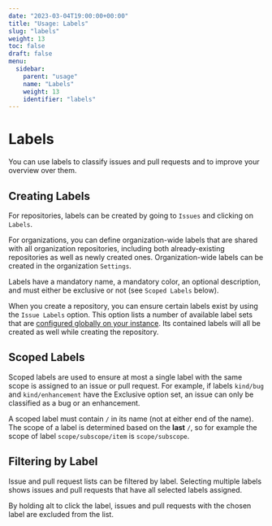 ```yaml
---
date: "2023-03-04T19:00:00+00:00"
title: "Usage: Labels"
slug: "labels"
weight: 13
toc: false
draft: false
menu:
  sidebar:
    parent: "usage"
    name: "Labels"
    weight: 13
    identifier: "labels"
---
```


# Labels

You can use labels to classify issues and pull requests and to improve your overview over them.

## Creating Labels

For repositories, labels can be created by going to `Issues` and clicking on `Labels`.

For organizations, you can define organization-wide labels that are shared with all organization repositories, including both already-existing repositories as well as newly created ones. Organization-wide labels can be created in the organization `Settings`.

Labels have a mandatory name, a mandatory color, an optional description, and must either be exclusive or not (see `Scoped Labels` below).

When you create a repository, you can ensure certain labels exist by using the `Issue Labels` option. This option lists a number of available label sets that are [configured globally on your instance](../customizing-gitea/#labels). Its contained labels will all be created as well while creating the repository.

## Scoped Labels

Scoped labels are used to ensure at most a single label with the same scope is assigned to an issue or pull request. For example, if labels `kind/bug` and `kind/enhancement` have the Exclusive option set, an issue can only be classified as a bug or an enhancement.

A scoped label must contain `/` in its name (not at either end of the name). The scope of a label is determined based on the **last** `/`, so for example the scope of label `scope/subscope/item` is `scope/subscope`.

## Filtering by Label

Issue and pull request lists can be filtered by label. Selecting multiple labels shows issues and pull requests that have all selected labels assigned.

By holding alt to click the label, issues and pull requests with the chosen label are excluded from the list.
